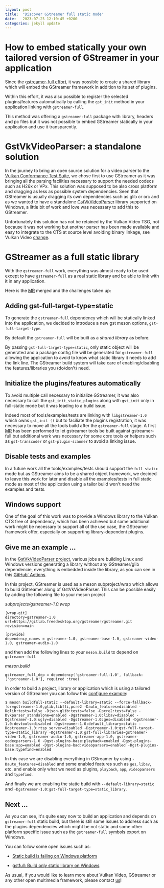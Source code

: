```yaml
---
layout: post
title:  "Discover GStreamer full static mode"
date:   2023-07-25 12:10:45 +0200
categories: jekyll update
---
```


# How to embed statically your own tailored version of GStreamer in your application

Since the [gstreamer-full effort](https://dabrain34.github.io/2021/10/04/shrinking_gstreamer.html), it was possible to create a shared library which will embed the GStreamer framework in addition to its set of plugins.

Within this effort, it was also possible to register the selected plugins/features automatically by calling the `gst_init` method in your application linking with `gstreamer-full`.

This method was offering a `gstreamer-full` package with library, headers and pc files but it was not possible to embed GStreamer statically in your application and use it transparently.

# GstVkVideoParser: a standalone solution

In the journey to bring an open source solution for a video parser to the [Vulkan Conformance Test Suite](https://github.com/KhronosGroup/VK-GL-CTS), we chose first to use GStreamer as it was bringing all the parsing facilities
necessary to support the needed codecs such as H26x or VPx. This solution was supposed to be also cross platform and dragging as less as possible system dependencies.
Seen that GStreamer is usually dragging its own dependencies such as glib or orc and as we wanted to have a standalone [GstVkVideoParser](https://github.com/Igalia/GstVkVideoParser) library supported on Windows, a little bit
of work and love was necessary to add this to GStreamer.

Unfortunately this solution has not be retained by the Vulkan Video TSG, not because it was not working but another parser has been made available and easy to integrate to the CTS at source level avoiding binary linkage, see Vulkan Video [change](https://github.com/KhronosGroup/VK-GL-CTS/commit/e5db10e7ae436dbd9b46dad9518f3254dd6eeea2).


# GStreamer as a full static library

With the `gstreamer-full` work, everything was almost ready to be used except to have `gstreamer-full` as a real static library and be able to link with it in any application.

Here is the [MR](https://gitlab.freedesktop.org/gstreamer/gstreamer/-/merge_requests/4128) merged and the challenges taken up:

## Adding gst-full-target-type=static

To generate the `gstreamer-full` dependency which will be statically linked into the application, we decided to introduce a new gst meson options, `gst-full-target-type`.

By default the `gstreamer-full` will be built as a *shared library* as before.

By passing `gst-full-target-type=static`, only static object will be generated and a package config file will be generated for `gstreamer-full` allowing the application to avoid to know what static library it needs to add the link line.
The GStreamer build system will take care of enabling/disabling the features/libraries you (do/don't) need.

## Initialize the plugins/features automatically

To avoid multiple call necessary to initialize GStreamer, it was also necessary to call the `gst_init_static_plugins` along with `gst_init` only in full-static mode but it was leading to a build issue.

Indeed most of tools/examples/tests are linking with `libgstreamer-1.0` which owns `gst_init ()` but to faciliate the plugins registration, it was necessary to move all the tools build after the `gstreamer-full` stage. A first [MR](https://gitlab.freedesktop.org/gstreamer/gstreamer/-/merge_requests/1581) has been performed to let gstreamer tools be built against gstreamer-full
but additional work was necessary for some core tools or helpers such as `gst-transcoder` or `gst-plugin-scanner` to avoid a linking issue.

## Disable tests and examples

In a future work all the tools/examples/tests should support the `full-static` mode but as GStreamer aims to be a shared object framework, we decided to leave this work for later and disable all the examples/tests in full static mode as most of the application using a tailor build won't need the examples and tests.

## Windows support

One of the goal of this work was to provide a Windows library to the Vulkan CTS free of dependency, which has been achieved but some additional work might be necessary to support
all of the use case, the GStreamer framework offer, especially on supporting library-dependent plugins.


## Give me an example ...

In the [GstVkVideoParser project](https://github.com/Igalia/GstVkVideoParser), various jobs are building Linux and Windows versions generating a library without any GStreamer/glib dependencie, everything is embedded inside the library, as you can see in this [GitHub' Actions](https://github.com/Igalia/GstVkVideoParser/actions).

In this project, GStreamer is used as a meson subproject/wrap which allows to build GStreamer along of GstVkVideoParser. This can be possible easily by adding the following file to your meson project

*subprojects/gstreamer-1.0.wrap*
```
[wrap-git]
directory=gstreamer-1.0
url=https://gitlab.freedesktop.org/gstreamer/gstreamer.git
revision=main

[provide]
dependency_names = gstreamer-1.0, gstreamer-base-1.0, gstreamer-video-1.0, gstreamer-audio-1.0
```

and then add the following lines to your `meson.build` to depend on `gstreamer-full`

*meson.build*
```
gstreamer_full_dep = dependency('gstreamer-full-1.0', fallback: ['gstreamer-1.0'], required :true)
```

In order to build a project, library or application which is using a tailored version of GStreamer you can follow this [configure example](https://github.com/Igalia/GstVkVideoParser/blob/main/configure_gst_full.py):

```
$ meson buildfull-static --default-library=static --force-fallback-for=gstreamer-1.0,glib,libffi,pcre2 -Dauto_features=disabled -Dglib:tests=false -Djson-glib:tests=false -Dpcre2:test=false -Dvkparser_standalone=enabled -Dgstreamer-1.0:libav=disabled -Dgstreamer-1.0:ugly=disabled -Dgstreamer-1.0:ges=disabled -Dgstreamer-1.0:devtools=disabled -Dgstreamer-1.0:default_library=static -Dgstreamer-1.0:rtsp_server=disabled -Dgstreamer-1.0:gst-full-target-type=static_library -Dgstreamer-1.0:gst-full-libraries=gstreamer-video-1.0, gstreamer-audio-1.0, gstreamer-app-1.0, gstreamer-codecparsers-1.0 -Dgst-plugins-base:playback=enabled -Dgst-plugins-base:app=enabled -Dgst-plugins-bad:videoparsers=enabled -Dgst-plugins-base:typefind=enabled
```

In this case we are disabling everything in GStreamer by using `-Dauto_features=disabled` and some enabled features such as `ges`, `libav`, etc. and enable only what we need as plugins, `playback`, `app`, `videoparsers` and `typefind`.

And finally we are enabling the static build with `--default-library=static` and `-Dgstreamer-1.0:gst-full-target-type=static_library`.

## Next ...

As you can see, it's quite easy now to build an application and depends on `gstreamer-full` static build, but there is still some issues to address such as the plugins dependencies which might be not static and some other platform specific issue such as the `gstreamer-full` symbols export on Windows.

You can follow some open issues such as:

 - [Static build is failing on Windows platform](https://gitlab.freedesktop.org/gstreamer/gstreamer/-/issues/1629)

 - [gstfull: Build only static library on Windows](https://gitlab.freedesktop.org/gstreamer/gstreamer/-/merge_requests/2104)


As usual, if you would like to learn more about Vulkan Video, GStreamer or any other open multimedia framework, please contact [us](https://www.igalia.com/)!
